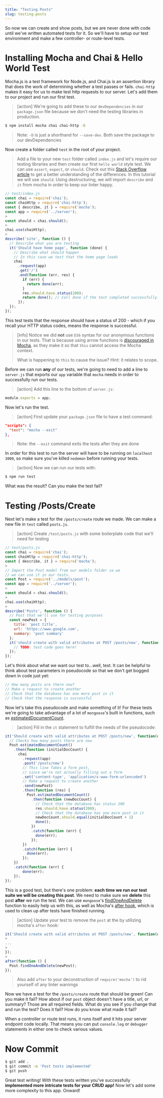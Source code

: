 ```yaml
---
title: "Testing Posts"
slug: testing-posts
---
```


So now we can create and show posts, but we are never done with code until we've written automated tests for it. So we'll have to setup our test environment and make a few controller- or route-level tests.

# Installing Mocha and Chai & Hello World Test

Mocha.js is a test framework for Node.js, and Chai.js is an assertion library that does the work of determining whether a test passes or fails. `chai-http` makes it easy for us to make test http requests to our server. Let's add them to our project and run our first test.

> [action]
> We're going to add these to our `devDependencies` in our `package.json` file because we don't need the testing libraries in production.
>
```bash
$ npm install mocha chai chai-http -D
```
>
> Note: `-D` is just a shorthand for `--save-dev`. Both save the package to our devDependencies
>
Now create a folder called `test` in the root of your project.
>
> Add a file to your new `test` folder called `index.js` and let's require our testing libraries and then create our first `hello world` style test.
> We can use `assert`, `expect`, or `should`. Check out this [Stack Overflow article](https://stackoverflow.com/questions/21396524/what-is-the-difference-between-assert-expect-and-should-in-chai) to get a better understanding of the differences. In this tutorial we will use `should`.
> Using destructuring, we will import `describe` and `it` from mocha in order to keep our linter happy.
>
```js
// test/index.js
const chai = require('chai');
const chaiHttp = require('chai-http');
const { describe, it } = require('mocha');
const app = require('../server');
>
const should = chai.should();
>
chai.use(chaiHttp);
>
describe('site', function () {
  // Describe what you are testing
  it('Should have home page', function (done) {
    // Describe what should happen
    // In this case we test that the home page loads
    chai
      .request(app)
      .get('/')
      .end(function (err, res) {
        if (err) {
          return done(err);
        }
        res.should.have.status(200);
        return done(); // Call done if the test completed successfully.
      });
  });
});
```

This test tests that the response should have a status of 200 - which if you recall your HTTP status codes, means the response is successful.

>[info]
> Notice we did **not** use `ES6` syntax for our anonymous functions in our tests. That is because using arrow functions is [discouraged in Mocha](https://mochajs.org/#arrow-functions), as they make it so that `this` cannot access the Mocha context.
>
> What is happening to `this` to cause the issue? Hint: it relates to scope.

Before we can run **any** of our tests, we're going to need to add a line to `server.js` that exports our `app` variable that `mocha` needs in order to successfully run our tests.

> [action]
> Add this line to the bottom of `server.js`:
>
```js
module.exports = app;
```

Now let's run the test.

> [action]
>First update your `package.json` file to have a test command:
>
```json
"scripts": {
  "test": "mocha --exit"
},
```
>
> Note: the `--exit` command exits the tests after they are done

In order for this test to run the server will have to be running on `localhost 3000`, so make sure you've killed `nodemon` before running your tests.

>[action]
> Now we can run our tests with:
>
```bash
$ npm run test
```

What was the result? Can you make the test fail?

# Testing /Posts/Create

Next let's make a test for the `/posts/create` route we made. We can make a new file in `test` called `posts.js`.

>[action]
> Create `/test/posts.js` with some boilerplate code that we'll need for testing
>
```js
// test/posts.js
const chai = require('chai');
const chaiHttp = require('chai-http');
const { describe, it } = require('mocha');
>
// Import the Post model from our models folder so we
// we can use it in our tests.
const Post = require('../models/post');
const app = require('../server');
>
const should = chai.should();
>
chai.use(chaiHttp);
>
describe('Posts', function () {
  // Post that we'll use for testing purposes
  const newPost = {
    title: 'post title',
    url: 'https://www.google.com',
    summary: 'post summary'
  };
  it('should create with valid attributes at POST /posts/new', function (done) {
    // TODO: test code goes here!
  });
});
```

Let's think about what we want our test to...well, test. It can be helpful to think about test parameters in pseudocode so that we don't get bogged down in code just yet:

```js
// How many posts are there now?
// Make a request to create another
// Check that the database has one more post in it
// Check that the response is successful
```

Now let's take this pseudocode and make something of it! For these tests we're going to take advantage of a lot of `mongoose`'s built in functions, such as [estimatedDocumentCount](https://mongoosejs.com/docs/api.html#model_Model.estimatedDocumentCount).

> [action]
> Fill in the `it` statement to fulfill the needs of the pseudocode:
>
```js
it('Should create with valid attributes at POST /posts/new', function(done) {
  // Checks how many posts there are now
  Post.estimatedDocumentCount()
    .then(function (initialDocCount) {
      chai
        .request(app)
        .post('/posts/new')
        // This line fakes a form post,
        // since we're not actually filling out a form
        .set('content-type', 'application/x-www-form-urlencoded')
        // Make a request to create another
        .send(newPost)
        .then(function (res) {
          Post.estimatedDocumentCount()
            .then(function (newDocCount) {
              // Check that the database has status 200
              res.should.have.status(200);
              // Check that the database has one more post in it
              newDocCount.should.equal(initialDocCount + 1)
              done();
            })
            .catch(function (err) {
              done(err);
            });
        })
        .catch(function (err) {
          done(err);
        });
    })
    .catch(function (err) {
        done(err);
    });
});
```

This is a good test, but there's one problem: **each time we run our test suite we will be creating this post**. We need to make sure we **delete** this post **after** we run the test. We can use `mongoose`'s [findOneAndDelete](https://mongoosejs.com/docs/api.html#model_Model.findOneAndDelete) function to easily help us with this, as well as Mocha's [after hook](https://mochajs.org/#hooks), which is used to clean up after tests have finished running.

> [action]
> Update your test to remove the `post` at the by utilizing mocha's `after` hook:
>
```js
it('Should create with valid attributes at POST /posts/new', function(done) {
>
...
>
});
>
after(function () {
  Post.findOneAndDelete(newPost);
});
```
>
> Also add `after` to your deconstruction of `require('mocha')` to rid yourself of any linter warnings

Now we have a test for the `/posts/create` route that should be green! Can you make it fail? How about if our `post` object doesn't have a title, url, or summary? Those are all required fields. What do you see if you change that and run the test? Does it fail? How do you know what made it fail?

When a controller or route test runs, it runs itself and it hits your server endpoint code locally. That means you can put `console.log` or `debugger` statements in either one to check various values.

# Now Commit

```bash
$ git add .
$ git commit -m 'Post tests implemented'
$ git push
```

Great test writing! With these tests written you've successfully **implemented more intricate tests for your CRUD app!** Now let's add some more complexity to this app. Onward!
